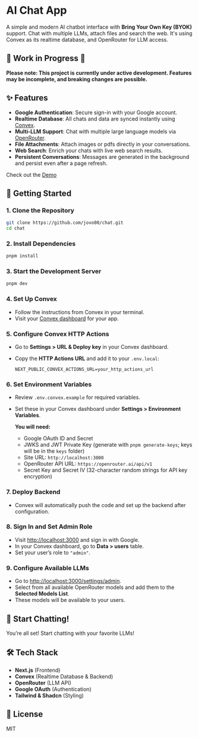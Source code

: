 # AI Chat App

A simple and modern AI chatbot interface with **Bring Your Own Key (BYOK)** support. Chat with multiple LLMs, attach files and search the web. It's using Convex as its realtime database, and OpenRouter for LLM access.


## 🚧 Work in Progress 🚧

**Please note: This project is currently under active development. Features may be incomplete, and breaking changes are possible.**


## ✨ Features

- **Google Authentication**: Secure sign-in with your Google account.
- **Realtime Database**: All chats and data are synced instantly using [Convex](https://convex.dev).
- **Multi-LLM Support**: Chat with multiple large language models via [OpenRouter](https://openrouter.ai).
- **File Attachments**: Attach images or pdfs directly in your conversations.
- **Web Search**: Enrich your chats with live web search results.
- **Persistent Conversations**: Messages are generated in the background and persist even after a page refresh.

Check out the [Demo](https://convex.dev)

## 🚀 Getting Started

### 1. Clone the Repository

```bash
git clone https://github.com/jovo00/chat.git
cd chat
```

### 2. Install Dependencies

```bash
pnpm install
```

### 3. Start the Development Server

```bash
pnpm dev
```

### 4. Set Up Convex

- Follow the instructions from Convex in your terminal.
- Visit your [Convex dashboard](https://dashboard.convex.dev/) for your app.

### 5. Configure Convex HTTP Actions

- Go to **Settings > URL & Deploy key** in your Convex dashboard.
- Copy the **HTTP Actions URL** and add it to your `.env.local`:

  ```
  NEXT_PUBLIC_CONVEX_ACTIONS_URL=your_http_actions_url
  ```

### 6. Set Environment Variables

- Review `.env.convex.example` for required variables.
- Set these in your Convex dashboard under **Settings > Environment Variables**.

  **You will need:**
  - Google OAuth ID and Secret
  - JWKS and JWT Private Key (generate with `pnpm generate-keys`; keys will be in the `keys` folder)
  - Site URL: `http://localhost:3000`
  - OpenRouter API URL: `https://openrouter.ai/api/v1`
  - Secret Key and Secret IV (32-character random strings for API key encryption)

### 7. Deploy Backend

- Convex will automatically push the code and set up the backend after configuration.

### 8. Sign In and Set Admin Role

- Visit [http://localhost:3000](http://localhost:3000) and sign in with Google.
- In your Convex dashboard, go to **Data > users** table.
- Set your user’s role to `"admin"`.

### 9. Configure Available LLMs

- Go to [http://localhost:3000/settings/admin](http://localhost:3000/settings/admin).
- Select from all available OpenRouter models and add them to the **Selected Models List**.
- These models will be available to your users.


## 💬 Start Chatting!

You’re all set! Start chatting with your favorite LLMs!


## 🛠️ Tech Stack

- **Next.js** (Frontend)
- **Convex** (Realtime Database & Backend)
- **OpenRouter** (LLM API)
- **Google OAuth** (Authentication)
- **Tailwind & Shadcn** (Styling)


## 📝 License

MIT